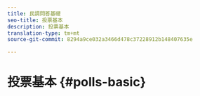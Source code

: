 ```yaml
---
title: 民調問答基礎
seo-title: 投票基本
description: 投票基本
translation-type: tm+mt
source-git-commit: 8294a9ce032a3466d478c37228912b148407635e

---
```



# 投票基本 {#polls-basic}
